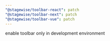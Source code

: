 ```yaml
---
"@stagewise/toolbar-react": patch
"@stagewise/toolbar-next": patch
"@stagewise/toolbar-vue": patch
---
```


enable toolbar only in development environment

